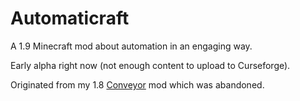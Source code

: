 # Automaticraft
A 1.9 Minecraft mod about automation in an engaging way.

Early alpha right now (not enough content to upload to Curseforge).

Originated from my 1.8 [Conveyor](https://github.com/goldenapple3/Conveyor) mod which was abandoned.
